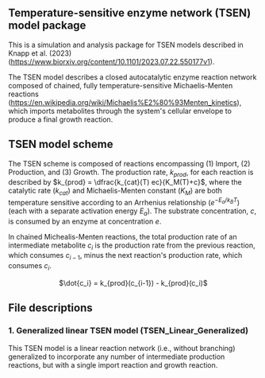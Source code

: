 ## Temperature-sensitive enzyme network (TSEN) model package
This is a simulation and analysis package for TSEN models described in Knapp et al. (2023) (https://www.biorxiv.org/content/10.1101/2023.07.22.550177v1). 

The TSEN model describes a closed autocatalytic enzyme reaction network composed of chained, fully temperature-sensitive Michaelis-Menten reactions (https://en.wikipedia.org/wiki/Michaelis%E2%80%93Menten_kinetics), which imports metabolites through the system's cellular envelope to produce a final growth reaction. 

## TSEN model scheme
The TSEN scheme is composed of reactions encompassing (1) Import, (2) Production, and (3) Growth. The production rate, $k_{prod}$, for each reaction is described by $k_{prod} = \dfrac{k_{cat}(T) ec}{K_M(T)+c}$, where the catalytic rate ($k_{cat}$) and Michaelis-Menten constant ($K_M$) are both temperature sensitive according to an Arrhenius relationship ($e^{-E_a/k_BT}$) (each with a separate activation energy $E_a$). The substrate concentration, $c$, is consumed by an enzyme at concentration $e$. 

In chained Michealis-Menten reactions, the total production rate of an intermediate metabolite $c_i$ is the production rate from the previous reaction, which consumes $c_{i-1}$, minus the next reaction's production rate, which consumes $c_i$.

<p align="center">$\dot{c_i} = k_{prod}(c_{i-1}) - k_{prod}(c_i)$</p>

## File descriptions
### 1. Generalized linear TSEN model (TSEN_Linear_Generalized)
This TSEN model is a linear reaction network (i.e., without branching) generalized to incorporate any number of intermediate production reactions, but with a single import reaction and growth reaction.
